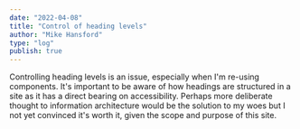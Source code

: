 ```yaml
---
date: "2022-04-08"
title: "Control of heading levels"
author: "Mike Hansford"
type: "log"
publish: true
---
```

Controlling heading levels is an issue, especially when I'm re-using components. It's important to be aware of how headings are structured in a site as it has a direct bearing on accessibility. Perhaps more deliberate thought to information architecture would be the solution to my woes but I not yet convinced it's worth it, given the scope and purpose of this site.
